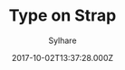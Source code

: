 ---
title: Type on Strap
github: 'https://github.com/Sylhare/Type-on-Strap'
demo: 'https://sylhare.github.io/Type-on-Strap/'
author: Sylhare
ssg:
  - Jekyll
cms:
  - No Cms
date: 2017-10-02T13:37:28.000Z
github_branch: master
description: "\U0001F3A8 Simplistic, responsive jekyll based open source theme"
stale: false
---